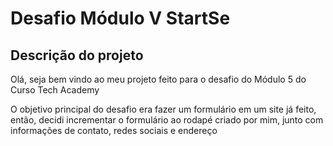 # Desafio Módulo V StartSe

## Descrição do projeto

Olá, seja bem vindo ao meu projeto feito para o desafio do Módulo 5 do Curso Tech Academy

O objetivo principal do desafio era fazer um formulário em um site já feito, então, decidi incrementar o formulário ao rodapé criado por mim, junto com informações de 
contato, redes sociais e endereço

